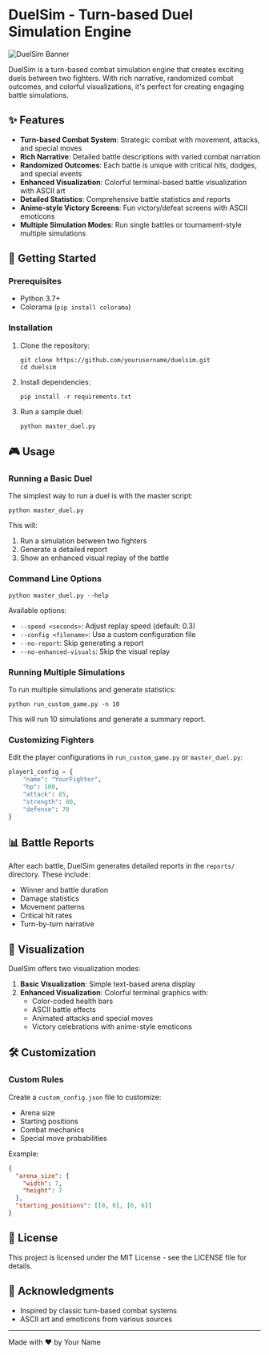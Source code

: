 # DuelSim - Turn-based Duel Simulation Engine

![DuelSim Banner](https://via.placeholder.com/800x200/0073CF/FFFFFF?text=DuelSim)

DuelSim is a turn-based combat simulation engine that creates exciting duels between two fighters. With rich narrative, randomized combat outcomes, and colorful visualizations, it's perfect for creating engaging battle simulations.

## ✨ Features

- **Turn-based Combat System**: Strategic combat with movement, attacks, and special moves
- **Rich Narrative**: Detailed battle descriptions with varied combat narration
- **Randomized Outcomes**: Each battle is unique with critical hits, dodges, and special events
- **Enhanced Visualization**: Colorful terminal-based battle visualization with ASCII art
- **Detailed Statistics**: Comprehensive battle statistics and reports
- **Anime-style Victory Screens**: Fun victory/defeat screens with ASCII emoticons
- **Multiple Simulation Modes**: Run single battles or tournament-style multiple simulations

## 🚀 Getting Started

### Prerequisites

- Python 3.7+
- Colorama (`pip install colorama`)

### Installation

1. Clone the repository:
   ```
   git clone https://github.com/yourusername/duelsim.git
   cd duelsim
   ```

2. Install dependencies:
   ```
   pip install -r requirements.txt
   ```

3. Run a sample duel:
   ```
   python master_duel.py
   ```

## 🎮 Usage

### Running a Basic Duel

The simplest way to run a duel is with the master script:

```
python master_duel.py
```

This will:
1. Run a simulation between two fighters
2. Generate a detailed report
3. Show an enhanced visual replay of the battle

### Command Line Options

```
python master_duel.py --help
```

Available options:
- `--speed <seconds>`: Adjust replay speed (default: 0.3)
- `--config <filename>`: Use a custom configuration file
- `--no-report`: Skip generating a report
- `--no-enhanced-visuals`: Skip the visual replay

### Running Multiple Simulations

To run multiple simulations and generate statistics:

```
python run_custom_game.py -n 10
```

This will run 10 simulations and generate a summary report.

### Customizing Fighters

Edit the player configurations in `run_custom_game.py` or `master_duel.py`:

```python
player1_config = {
    "name": "YourFighter",
    "hp": 100,
    "attack": 85,
    "strength": 80,
    "defense": 70
}
```

## 📊 Battle Reports

After each battle, DuelSim generates detailed reports in the `reports/` directory. These include:

- Winner and battle duration
- Damage statistics
- Movement patterns
- Critical hit rates
- Turn-by-turn narrative

## 🎨 Visualization

DuelSim offers two visualization modes:

1. **Basic Visualization**: Simple text-based arena display
2. **Enhanced Visualization**: Colorful terminal graphics with:
   - Color-coded health bars
   - ASCII battle effects
   - Animated attacks and special moves
   - Victory celebrations with anime-style emoticons

## 🛠️ Customization

### Custom Rules

Create a `custom_config.json` file to customize:
- Arena size
- Starting positions
- Combat mechanics
- Special move probabilities

Example:
```json
{
  "arena_size": {
    "width": 7,
    "height": 7
  },
  "starting_positions": [[0, 0], [6, 6]]
}
```

## 📝 License

This project is licensed under the MIT License - see the LICENSE file for details.

## 🙏 Acknowledgments

- Inspired by classic turn-based combat systems
- ASCII art and emoticons from various sources

---

Made with ❤️ by Your Name 